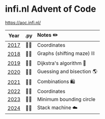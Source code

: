 # infi.nl Advent of Code
https://aoc.infi.nl/

|Year|.py|Notes ✏️|
|:--:|:--:|:---|
|[2017](./2017%20Robots%20will%20eat%20your%20job!/)|🎅🎅|Coordinates|
|[2018](./2018%20Santa%20achter%20de%20tralies/)|🎅🎅|Graphs (shifting maze) ⛓️|
|[2019](./2019%20Noordpool%20gesmolten/)|🎅🎅|Dijkstra's algorithm 🌆|
|[2020](./2020%20Bepakt%20en%20bezakt/)|🎅🎅|Guessing and bisection 🌎|
|[2021](./2021%20Pakjes%20paniek/)|🎅🎅|Combinations 🛍️|
|[2022](./2022%20Navigatie%20narigheid/)|🎅🎅|Coordinates|
|[2023](./2023%20Een%20veelzijdige%20oplossing/)|🎅🎅|Minimum bounding circle|
|[2024](./2024%20Sneeuwvlokken%20en%20sneeuwblokken%20/)|🎅🎅|Stack machine ☁️|